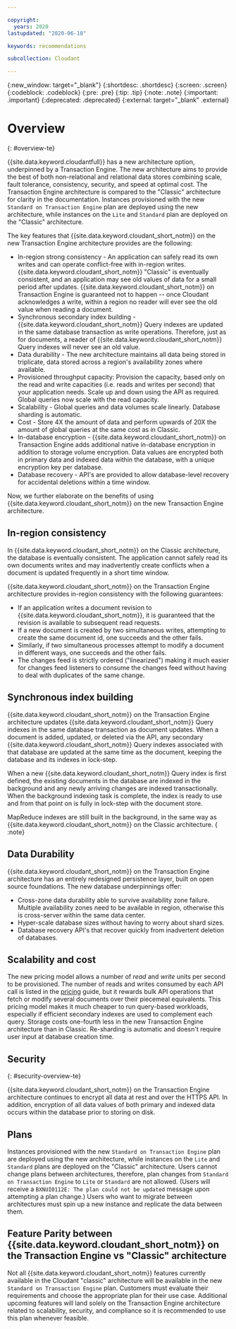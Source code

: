 ```yaml
---

copyright:
  years: 2020
lastupdated: "2020-06-18"

keywords: recommendations

subcollection: Cloudant

---
```


{:new_window: target="_blank"}
{:shortdesc: .shortdesc}
{:screen: .screen}
{:codeblock: .codeblock}
{:pre: .pre}
{:tip: .tip}
{:note: .note}
{:important: .important}
{:deprecated: .deprecated}
{:external: target="_blank" .external}

<!-- Acrolinx: 2020-03-13 -->

# Overview
{: #overview-te}

{{site.data.keyword.cloudantfull}} has a new architecture option, underpinned by a Transaction Engine. The new architecture aims to provide the best of both non-relational and relational data stores combining scale, fault tolerance, consistency, security, and speed at optimal cost. The Transaction Engine architecture is compared to the "Classic" architecture for clarity in the documentation. Instances provisioned with the new `Standard on Transaction Engine` plan are deployed using the new architecture, while instances on the `Lite` and `Standard` plan are deployed on the "Classic" architecture.

The key features that {{site.data.keyword.cloudant_short_notm}} on the new Transaction Engine architecture provides are the following: 

- In-region strong consistency - An application can safely read its own writes and can operate conflict-free with in-region writes. {{site.data.keyword.cloudant_short_notm}} "Classic" is eventually consistent, and an application may see old values of data for a small period after updates. {{site.data.keyword.cloudant_short_notm}} on Transaction Engine is guaranteed not to happen -- once Cloudant acknowledges a write, within a region no reader will ever see the old value when reading a document.
- Synchronous secondary index building - {{site.data.keyword.cloudant_short_notm}} Query indexes are updated in the same database transaction as write operations. Therefore, just as for documents, a reader of {{site.data.keyword.cloudant_short_notm}} Query indexes will never see an old value.
- Data durability - The new architecture maintains all data being stored in triplicate, data stored across a region's availability zones where available.
- Provisioned throughput capacity: Provision the capacity, based only on the read and write capacities (i.e. reads and writes per second) that your application needs. Scale up and down using the API as required. Global queries now scale with the read capacity.
- Scalability - Global queries and data volumes scale linearly. Database sharding is automatic.
- Cost - Store 4X the amount of data and perform upwards of 20X the amount of global queries at the same cost as in Classic.
- In-database encryption - {{site.data.keyword.cloudant_short_notm}} on Transaction Engine adds additional native in-database encryption in addition to storage volume encryption. Data values are encrypted both in primary data and indexed data within the database, with a unique encryption key per database. 
- Database recovery - API's are provided to allow database-level recovery for accidental deletions within a time window.

Now, we further elaborate on the benefits of using {{site.data.keyword.cloudant_short_notm}} on the new Transaction Engine architecture.

## In-region consistency

In {{site.data.keyword.cloudant_short_notm}} on the Classic architecture, the database is eventually consistent. The application cannot safely read its own documents writes and may inadvertently create conflicts when a document is updated frequently in a short time window. 

{{site.data.keyword.cloudant_short_notm}} on the Transaction Engine architecture provides in-region consistency with the following guarantees:
- If an application writes a document revision to {{site.data.keyword.cloudant_short_notm}}, it is guaranteed that the revision is available to subsequent read requests.
- If a new document is created by two simultaneous writes, attempting to create the same document id, one succeeds and the other fails.
- Similarly, if two simultaneous processes attempt to modify a document in different ways, one succeeds and the other fails.
- The changes feed is strictly ordered ("linearized") making it much easier for changes feed listeners to consume the changes feed without having to deal with duplicates of the same change.

## Synchronous index building

{{site.data.keyword.cloudant_short_notm}} on the Transaction Engine architecture updates {{site.data.keyword.cloudant_short_notm}} Query indexes in the same database transaction as document updates. When a document is added, updated, or deleted via the API, any secondary {{site.data.keyword.cloudant_short_notm}} Query indexes associated with that database are updated at the same time as the document, keeping the database and its indexes in lock-step. 

When a new {{site.data.keyword.cloudant_short_notm}} Query index is first defined, the existing documents in the database are indexed in the background and any newly arriving changes are indexed transactionally. When the background indexing task is complete, the index is ready to use and from that point on is fully in lock-step with the document store.

MapReduce indexes are still built in the background, in the same way as {{site.data.keyword.cloudant_short_notm}} on the Classic architecture.
{ :note}

## Data Durability

{{site.data.keyword.cloudant_short_notm}} on the Transaction Engine architecture has an entirely redesigned persistence layer, built on open source foundations. The new database underpinnings offer:
- Cross-zone data durability able to survive availability zone failure. Multiple availability zones need to be available in region, otherwise this is cross-server within the same data center.
- Hyper-scale database sizes without having to worry about shard sizes.
- Database recovery API's that recover quickly from inadvertent deletion of databases.

## Scalability and cost

The new pricing model allows a number of _read_ and _write_ units per second to be provisioned. The number of reads and writes consumed by each API call is listed in the [pricing](/docs/services/Cloudant?topic=cloudant-pricing-te) guide, but it rewards bulk API operations that fetch or modify several documents over their piecemeal equivalents. This pricing model makes it much cheaper to run query-based workloads, especially if efficient secondary indexes are used to complement each query. Storage costs one-fourth less in the new Transaction Engine architecture than in Classic. Re-sharding is automatic and doesn't require user input at database creation time.

## Security
{: #security-overview-te}

{{site.data.keyword.cloudant_short_notm}} on the Transaction Engine architecture continues to encrypt all data at rest and over the HTTPS API. In addition, encryption of all data values of both primary and indexed data occurs within the database prior to storing on disk. 

## Plans

Instances provisioned with the new `Standard on Transaction Engine` plan are deployed using the new architecture, while instances on the `Lite` and `Standard` plans are deployed on the "Classic" architecture. Users cannot change plans between architectures, therefore, plan changes from `Standard on Transaction Engine` to `Lite` or `Standard` are not allowed. (Users will receive a `BXNUI0112E: The plan could not be updated` message upon attempting a plan change.) Users who want to migrate between architectures must spin up a new instance and replicate the data between them. 

## Feature Parity between {{site.data.keyword.cloudant_short_notm}} on the Transaction Engine vs "Classic" architecture

Not all {{site.data.keyword.cloudant_short_notm}} features currently available in the Cloudant "classic" architecture will be available in the new `Standard on Transaction Engine` plan. Customers must evaluate their requirements and choose the appropriate plan for their use case. Additional upcoming features will land solely on the Transaction Engine architecture related to scalability, security, and compliance so it is recommended to use this plan whenever feasible. 
